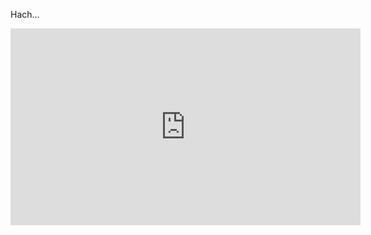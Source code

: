 <!-- 
.. title: The Cat Empire live at Lowlands festival 2014
.. slug: the-cat-empire-live-at-lowlands-festival-2014
.. date: 2017-05-02 13:05:52 UTC-05:00
.. tags: Youtube, music, the cat empire, Live
.. category: 
.. link: 
.. description: 
.. type: text
-->

Hach…

<div class="video-container">
<iframe width="560" height="315" src="https://www.youtube-nocookie.com/embed/6G5zUjQxf2g" frameborder="0" allow="accelerometer; autoplay; encrypted-media; gyroscope; picture-in-picture" allowfullscreen></iframe>
</div>
